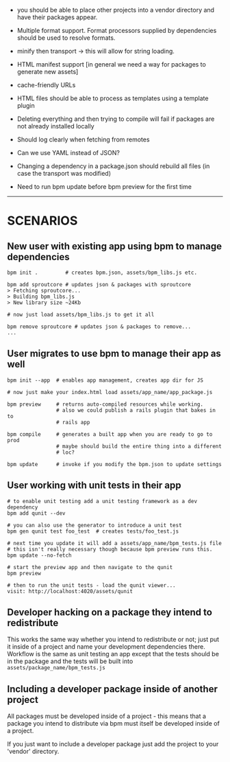 
* you should be able to place other projects into a vendor directory and 
  have their packages appear.

* Multiple format support.  Format processors supplied by dependencies should
  be used to resolve formats.
  
* minify then transport -> this will allow for string loading.

* HTML manifest support [in general we need a way for packages to generate new assets]

* cache-friendly URLs

* HTML files should be able to process as templates using a template plugin

* Deleting everything and then trying to compile will fail if packages are not 
  already installed locally 

* Should log clearly when fetching from remotes

* Can we use YAML instead of JSON?

* Changing a dependency in a package.json should rebuild all files (in case 
  the transport was modified)

* Need to run bpm update before bpm preview for the first time

----------------

# SCENARIOS

## New user with existing app using bpm to manage dependencies

    bpm init .         # creates bpm.json, assets/bpm_libs.js etc.
    
    bpm add sproutcore # updates json & packages with sproutcore
    > Fetching sproutcore...
    > Building bpm_libs.js
    > New library size ~24Kb
    
    # now just load assets/bpm_libs.js to get it all
    
    bpm remove sproutcore # updates json & packages to remove...
    ...
    
## User migrates to use bpm to manage their app as well

    bpm init --app  # enables app management, creates app dir for JS
    
    # now just make your index.html load assets/app_name/app_package.js
    
    bpm preview     # returns auto-compiled resources while working.
                    # also we could publish a rails plugin that bakes in to 
                    # rails app
    
    bpm compile     # generates a built app when you are ready to go to prod
                    # maybe should build the entire thing into a different 
                    # loc?
                    
    bpm update      # invoke if you modify the bpm.json to update settings
    
## User working with unit tests in their app

    # to enable unit testing add a unit testing framework as a dev dependency
    bpm add qunit --dev
    
    # you can also use the generator to introduce a unit test
    bpm gen qunit test foo_test  # creates tests/foo_test.js
    
    # next time you update it will add a assets/app_name/bpm_tests.js file
    # this isn't really necessary though because bpm preview runs this.
    bpm update --no-fetch
    
    # start the preview app and then navigate to the qunit
    bpm preview
    
    # then to run the unit tests - load the qunit viewer...
    visit: http://localhost:4020/assets/qunit 
    
## Developer hacking on a package they intend to redistribute

This works the same way whether you intend to redistribute or not; just put
it inside of a project and name your development dependencies there.  Workflow
is the same as unit testing an app except that the tests should be in the 
package and the tests will be built into `assets/package_name/bpm_tests.js`

## Including a developer package inside of another project

All packages must be developed inside of a project - this means that a package
you intend to distribute via bpm must itself be developed inside of a project.

If you just want to include a developer package just add the project to your 
'vendor' directory.
     